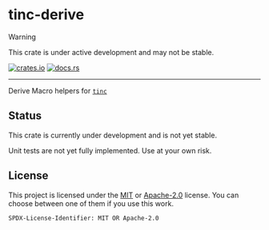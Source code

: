 # tinc-derive

> [!WARNING]  
> This crate is under active development and may not be stable.

[![crates.io](https://img.shields.io/crates/v/tinc-derive.svg)](https://crates.io/crates/tinc-derive) [![docs.rs](https://img.shields.io/docsrs/tinc-derive)](https://docs.rs/tinc-derive)

---

Derive Macro helpers for [`tinc`](https://crates.io/crates/tinc)

## Status

This crate is currently under development and is not yet stable.

Unit tests are not yet fully implemented. Use at your own risk.

## License

This project is licensed under the [MIT](./LICENSE.MIT) or [Apache-2.0](./LICENSE.Apache-2.0) license.
You can choose between one of them if you use this work.

`SPDX-License-Identifier: MIT OR Apache-2.0`
